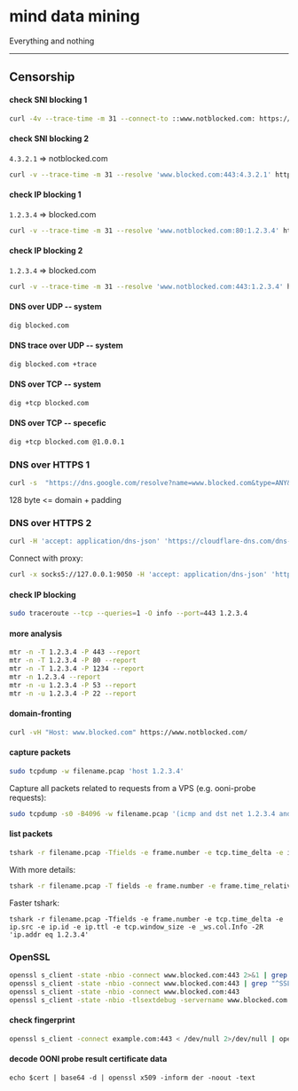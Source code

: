# mind data mining
Everything and nothing


---------------------

## Censorship

#### check SNI blocking 1
``` sh
curl -4v --trace-time -m 31 --connect-to ::www.notblocked.com: https://www.blocked.com/
```
#### check SNI blocking 2
`4.3.2.1` => notblocked.com 
``` sh
curl -v --trace-time -m 31 --resolve 'www.blocked.com:443:4.3.2.1' https://www.blocked.com/
```
#### check IP blocking 1
`1.2.3.4` => blocked.com 
``` sh
curl -v --trace-time -m 31 --resolve 'www.notblocked.com:80:1.2.3.4' http://www.notblocked.com/
```
#### check IP blocking 2
`1.2.3.4` => blocked.com 
``` sh
curl -v --trace-time -m 31 --resolve 'www.notblocked.com:443:1.2.3.4' https://www.notblocked.com/
```
#### DNS over UDP -- system
```sh
dig blocked.com
```
#### DNS trace over UDP -- system
```sh
dig blocked.com +trace
```
#### DNS over TCP -- system
```sh
dig +tcp blocked.com
```
#### DNS over TCP -- specefic 
```sh
dig +tcp blocked.com @1.0.0.1
```
### DNS over HTTPS 1
``` sh
curl -s  "https://dns.google.com/resolve?name=www.blocked.com&type=ANY&random_padding=cvbnmertyuiaskdkadaas128somerandompaddingminusdomainname128dskvbnmghjkluiobmghjkbnmghjkvbnmcvbnghjklsdfxcvqwertghjydKFs"
```
128 byte <= domain + padding
### DNS over HTTPS 2
``` sh
curl -H 'accept: application/dns-json' 'https://cloudflare-dns.com/dns-query?name=www.blocked.com&type=A'
```
Connect with proxy:
``` sh
curl -x socks5://127.0.0.1:9050 -H 'accept: application/dns-json' 'https://cloudflare-dns.com/dns-query?name=www.blocked.com&type=A'
```
#### check IP blocking
``` sh
sudo traceroute --tcp --queries=1 -O info --port=443 1.2.3.4
```
#### more analysis
``` sh
mtr -n -T 1.2.3.4 -P 443 --report
mtr -n -T 1.2.3.4 -P 80 --report
mtr -n -T 1.2.3.4 -P 1234 --report
mtr -n 1.2.3.4 --report
mtr -n -u 1.2.3.4 -P 53 --report
mtr -n -u 1.2.3.4 -P 22 --report
```

#### domain-fronting
``` sh
curl -vH "Host: www.blocked.com" https://www.notblocked.com/
```

#### capture packets
``` sh
sudo tcpdump -w filename.pcap 'host 1.2.3.4'
```
Capture all packets related to requests from a VPS (e.g. ooni-probe requests):
```sh
sudo tcpdump -s0 -B4096 -w filename.pcap '(icmp and dst net 1.2.3.4 and (tcp port 80 or tcp port 443 or udp port 53)) or ((net 8.8.8.8 or net 8.8.4.4) and dst net 1.2.3.4) or (tcp and net 1.2.3.4 and (tcp port 80 or tcp port 443)) and not net 4.3.2.1 and not (dst net 1.2.3.4 and tcp[tcpflags] == tcp-syn)'
```

#### list packets
``` sh
tshark -r filename.pcap -Tfields -e frame.number -e tcp.time_delta -e ip.src -e ip.id -e ip.ttl -e tcp.window_size -e _ws.col.Info -Y 'ip.addr eq 1.2.3.4'
```
With more details:
```sh
tshark -r filename.pcap -T fields -e frame.number -e frame.time_relative -e tcp.time_delta -e tcp.analysis.initial_rtt -e ip.src -e frame.len -e tcp.dstport -e ip.id -e ip.ttl -e tcp.window_size -e tcp.stream -e _ws.col.Info -E header=y -Y 'ip.addr eq 1.2.3.4'
```
Faster tshark:
```
tshark -r filename.pcap -Tfields -e frame.number -e tcp.time_delta -e ip.src -e ip.id -e ip.ttl -e tcp.window_size -e _ws.col.Info -2R 'ip.addr eq 1.2.3.4'
```

### OpenSSL
```sh
openssl s_client -state -nbio -connect www.blocked.com:443 2>&1 | grep "^SSL"
openssl s_client -state -nbio -connect www.blocked.com:443 | grep "^SSL"
openssl s_client -state -nbio -connect www.blocked.com:443
openssl s_client -state -nbio -tlsextdebug -servername www.blocked.com -connect 1.2.3.4:443
```

#### check fingerprint
```sh
openssl s_client -connect example.com:443 < /dev/null 2>/dev/null | openssl x509 -fingerprint -sha256 -noout -in /dev/stdin
```

#### decode OONI probe result certificate data
```
echo $cert | base64 -d | openssl x509 -inform der -noout -text
```
